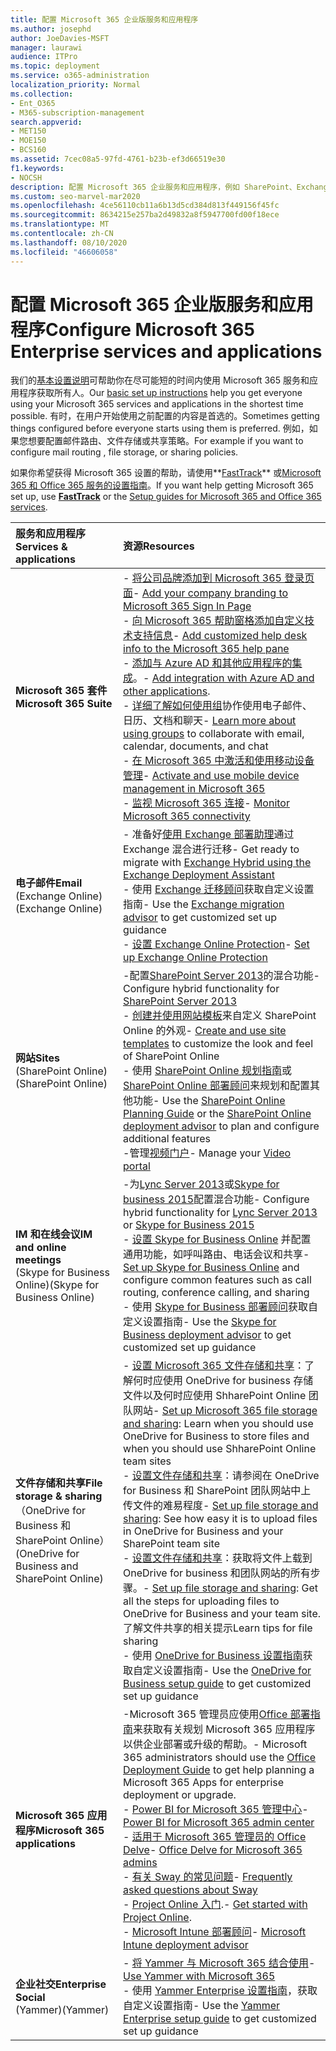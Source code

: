 ```yaml
---
title: 配置 Microsoft 365 企业版服务和应用程序
ms.author: josephd
author: JoeDavies-MSFT
manager: laurawi
audience: ITPro
ms.topic: deployment
ms.service: o365-administration
localization_priority: Normal
ms.collection:
- Ent_O365
- M365-subscription-management
search.appverid:
- MET150
- MOE150
- BCS160
ms.assetid: 7cec08a5-97fd-4761-b23b-ef3d66519e30
f1.keywords:
- NOCSH
description: 配置 Microsoft 365 企业服务和应用程序，例如 SharePoint、Exchange 和 Skype for Business。
ms.custom: seo-marvel-mar2020
ms.openlocfilehash: 4ce56110cb11a6b13d5cd384d813f449156f45fc
ms.sourcegitcommit: 8634215e257ba2d49832a8f5947700fd00f18ece
ms.translationtype: MT
ms.contentlocale: zh-CN
ms.lasthandoff: 08/10/2020
ms.locfileid: "46606058"
---
```

# <a name="configure-microsoft-365-enterprise-services-and-applications"></a><span data-ttu-id="e62da-103">配置 Microsoft 365 企业版服务和应用程序</span><span class="sxs-lookup"><span data-stu-id="e62da-103">Configure Microsoft 365 Enterprise services and applications</span></span>

<span data-ttu-id="e62da-104">我们的[基本设置说明](https://docs.microsoft.com/microsoft-365/admin/setup/setup)可帮助你在尽可能短的时间内使用 Microsoft 365 服务和应用程序获取所有人。</span><span class="sxs-lookup"><span data-stu-id="e62da-104">Our [basic set up instructions](https://docs.microsoft.com/microsoft-365/admin/setup/setup) help you get everyone using your Microsoft 365 services and applications in the shortest time possible.</span></span> <span data-ttu-id="e62da-105">有时，在用户开始使用之前配置的内容是首选的。</span><span class="sxs-lookup"><span data-stu-id="e62da-105">Sometimes getting things configured before everyone starts using them is preferred.</span></span> <span data-ttu-id="e62da-106">例如，如果您想要配置邮件路由、文件存储或共享策略。</span><span class="sxs-lookup"><span data-stu-id="e62da-106">For example if you want to configure mail routing , file storage, or sharing policies.</span></span> 
  
<span data-ttu-id="e62da-107">如果你希望获得 Microsoft 365 设置的帮助，请使用**[FastTrack](https://www.microsoft.com/fasttrack/microsoft-365)** 或[Microsoft 365 和 Office 365 服务的设置指南](setup-guides-for-office-365.md)。</span><span class="sxs-lookup"><span data-stu-id="e62da-107">If you want help getting Microsoft 365 set up, use **[FastTrack](https://www.microsoft.com/fasttrack/microsoft-365)** or the [Setup guides for Microsoft 365 and Office 365 services](setup-guides-for-office-365.md).</span></span>
  
|<span data-ttu-id="e62da-108">**服务和应用程序**</span><span class="sxs-lookup"><span data-stu-id="e62da-108">**Services & applications**</span></span>|<span data-ttu-id="e62da-109">**资源**</span><span class="sxs-lookup"><span data-stu-id="e62da-109">**Resources**</span></span>|
|:-----|:-----|
|<span data-ttu-id="e62da-110">**Microsoft 365 套件**</span><span class="sxs-lookup"><span data-stu-id="e62da-110">**Microsoft 365 Suite**</span></span> |<span data-ttu-id="e62da-111">- [将公司品牌添加到 Microsoft 365 登录页面](https://support.office.com/article/Add-your-company-branding-to-Office-365-Sign-In-Page-a1229cdb-ce19-4da5-90c7-2b9b146aef0a)</span><span class="sxs-lookup"><span data-stu-id="e62da-111">- [Add your company branding to Microsoft 365 Sign In Page](https://support.office.com/article/Add-your-company-branding-to-Office-365-Sign-In-Page-a1229cdb-ce19-4da5-90c7-2b9b146aef0a)</span></span> <br> <span data-ttu-id="e62da-112">- [向 Microsoft 365 帮助窗格添加自定义技术支持信息](https://support.office.com/article/Add-customized-help-desk-info-to-the-Office-365-help-pane-9dd9b104-68f7-4d49-9a30-82561c7d79a3)</span><span class="sxs-lookup"><span data-stu-id="e62da-112">- [Add customized help desk info to the Microsoft 365 help pane](https://support.office.com/article/Add-customized-help-desk-info-to-the-Office-365-help-pane-9dd9b104-68f7-4d49-9a30-82561c7d79a3)</span></span> <br> <span data-ttu-id="e62da-113">- [添加与 Azure AD 和其他应用程序的集成](https://support.office.com/article/Integrated-Apps-and-Azure-AD-for-Office-365-administrators-cb2250e3-451e-416f-bf4e-363549652c2a)。</span><span class="sxs-lookup"><span data-stu-id="e62da-113">- [Add integration with Azure AD and other applications](https://support.office.com/article/Integrated-Apps-and-Azure-AD-for-Office-365-administrators-cb2250e3-451e-416f-bf4e-363549652c2a).</span></span>  <br> <span data-ttu-id="e62da-114">- [详细了解如何使用组](https://support.office.com/Article/Learn-more-about-groups-b565caa1-5c40-40ef-9915-60fdb2d97fa2)协作使用电子邮件、日历、文档和聊天</span><span class="sxs-lookup"><span data-stu-id="e62da-114">- [Learn more about using groups](https://support.office.com/Article/Learn-more-about-groups-b565caa1-5c40-40ef-9915-60fdb2d97fa2) to collaborate with email, calendar, documents, and chat</span></span> <br> <span data-ttu-id="e62da-115">- [在 Microsoft 365 中激活和使用移动设备管理](https://support.office.microsoft.com/article/Manage-mobile-devices-in-Office-365-dd892318-bc44-4eb1-af00-9db5430be3cd)</span><span class="sxs-lookup"><span data-stu-id="e62da-115">- [Activate and use mobile device management in Microsoft 365](https://support.office.microsoft.com/article/Manage-mobile-devices-in-Office-365-dd892318-bc44-4eb1-af00-9db5430be3cd)</span></span> <br> <span data-ttu-id="e62da-116">- [监视 Microsoft 365 连接](monitor-connectivity.md)</span><span class="sxs-lookup"><span data-stu-id="e62da-116">- [Monitor Microsoft 365 connectivity](monitor-connectivity.md)</span></span> |
|<span data-ttu-id="e62da-117">**电子邮件**</span><span class="sxs-lookup"><span data-stu-id="e62da-117">**Email**</span></span> <br> <span data-ttu-id="e62da-118">(Exchange Online)</span><span class="sxs-lookup"><span data-stu-id="e62da-118">(Exchange Online)</span></span> | <span data-ttu-id="e62da-119">- 准备好[使用 Exchange 部署助理](https://technet.microsoft.com/exdeploy2013)通过 Exchange 混合进行迁移</span><span class="sxs-lookup"><span data-stu-id="e62da-119">- Get ready to migrate with [Exchange Hybrid using the Exchange Deployment Assistant](https://technet.microsoft.com/exdeploy2013)</span></span>  <br> <span data-ttu-id="e62da-120">- 使用 [Exchange 迁移顾问](https://aka.ms/office365setup)获取自定义设置指南</span><span class="sxs-lookup"><span data-stu-id="e62da-120">- Use the [Exchange migration advisor](https://aka.ms/office365setup) to get customized set up guidance</span></span>  <br> <span data-ttu-id="e62da-121">- [设置 Exchange Online Protection](https://technet.microsoft.com/library/jj723153%28v=exchg.150%29.aspx)</span><span class="sxs-lookup"><span data-stu-id="e62da-121">- [Set up Exchange Online Protection](https://technet.microsoft.com/library/jj723153%28v=exchg.150%29.aspx)</span></span> |
|<span data-ttu-id="e62da-122">**网站**</span><span class="sxs-lookup"><span data-stu-id="e62da-122">**Sites**</span></span> <br> <span data-ttu-id="e62da-123">(SharePoint Online)</span><span class="sxs-lookup"><span data-stu-id="e62da-123">(SharePoint Online)</span></span> | <span data-ttu-id="e62da-124">-配置[SharePoint Server 2013](https://technet.microsoft.com/library/jj838715)的混合功能</span><span class="sxs-lookup"><span data-stu-id="e62da-124">-Configure hybrid functionality for [SharePoint Server 2013](https://technet.microsoft.com/library/jj838715)</span></span><br> <span data-ttu-id="e62da-125">- [创建并使用网站模板](https://support.office.com/article/Create-and-use-site-templates-60371B0F-00E0-4C49-A844-34759EBDD989)来自定义 SharePoint Online 的外观</span><span class="sxs-lookup"><span data-stu-id="e62da-125">- [Create and use site templates](https://support.office.com/article/Create-and-use-site-templates-60371B0F-00E0-4C49-A844-34759EBDD989) to customize the look and feel of SharePoint Online</span></span> <br> <span data-ttu-id="e62da-126">- 使用 [SharePoint Online 规划指南](https://support.office.com/article/SharePoint-Online-Planning-Guide-for-Office-365-for-business-d5089cdf-3fd2-4230-acbd-20ecda2f9bb8)或 [SharePoint Online 部署顾问](https://aka.ms/spoguidance)来规划和配置其他功能</span><span class="sxs-lookup"><span data-stu-id="e62da-126">- Use the [SharePoint Online Planning Guide](https://support.office.com/article/SharePoint-Online-Planning-Guide-for-Office-365-for-business-d5089cdf-3fd2-4230-acbd-20ecda2f9bb8) or the [SharePoint Online deployment advisor](https://aka.ms/spoguidance) to plan and configure additional features</span></span> <br> <span data-ttu-id="e62da-127">-管理[视频门户](https://support.office.com/article/Manage-your-Office-365-Video-portal-c059465b-eba9-44e1-b8c7-8ff7793ff5da)</span><span class="sxs-lookup"><span data-stu-id="e62da-127">- Manage your [Video portal](https://support.office.com/article/Manage-your-Office-365-Video-portal-c059465b-eba9-44e1-b8c7-8ff7793ff5da)</span></span> |
|<span data-ttu-id="e62da-128">**IM 和在线会议**</span><span class="sxs-lookup"><span data-stu-id="e62da-128">**IM and online meetings**</span></span> <br> <span data-ttu-id="e62da-129">(Skype for Business Online)</span><span class="sxs-lookup"><span data-stu-id="e62da-129">(Skype for Business Online)</span></span> | <span data-ttu-id="e62da-130">-为[Lync Server 2013](https://technet.microsoft.com/library/jj204805)或[Skype for business 2015](https://technet.microsoft.com/library/jj205403)配置混合功能</span><span class="sxs-lookup"><span data-stu-id="e62da-130">- Configure hybrid functionality for [Lync Server 2013](https://technet.microsoft.com/library/jj204805) or [Skype for Business 2015](https://technet.microsoft.com/library/jj205403)</span></span><br> <span data-ttu-id="e62da-131">- [设置 Skype for Business Online](https://support.office.com/article/Set-up-Skype-for-Business-Online-40296968-e779-4259-980b-c2de1c044c6e) 并配置通用功能，如呼叫路由、电话会议和共享</span><span class="sxs-lookup"><span data-stu-id="e62da-131">- [Set up Skype for Business Online](https://support.office.com/article/Set-up-Skype-for-Business-Online-40296968-e779-4259-980b-c2de1c044c6e) and configure common features such as call routing, conference calling, and sharing</span></span>  <br> <span data-ttu-id="e62da-132">- 使用 [Skype for Business 部署顾问](https://aka.ms/skypeguidance)获取自定义设置指南</span><span class="sxs-lookup"><span data-stu-id="e62da-132">- Use the [Skype for Business deployment advisor](https://aka.ms/skypeguidance) to get customized set up guidance</span></span> |
| <span data-ttu-id="e62da-133">**文件存储和共享**</span><span class="sxs-lookup"><span data-stu-id="e62da-133">**File storage & sharing**</span></span> <br> <span data-ttu-id="e62da-134">（OneDrive for Business 和 SharePoint Online）</span><span class="sxs-lookup"><span data-stu-id="e62da-134">(OneDrive for Business and SharePoint Online)</span></span> | <span data-ttu-id="e62da-135">- [设置 Microsoft 365 文件存储和共享](https://support.office.com/article/7aa9cdc8-2245-4218-81ee-86fa7c35f1de#BKMK_WhatDif)：了解何时应使用 OneDrive for business 存储文件以及何时应使用 ShharePoint Online 团队网站</span><span class="sxs-lookup"><span data-stu-id="e62da-135">- [Set up Microsoft 365 file storage and sharing](https://support.office.com/article/7aa9cdc8-2245-4218-81ee-86fa7c35f1de#BKMK_WhatDif): Learn when you should use OneDrive for Business to store files and when you should use ShharePoint Online team sites</span></span> <br> <span data-ttu-id="e62da-136">- [设置文件存储和共享](https://support.office.com/article/7aa9cdc8-2245-4218-81ee-86fa7c35f1de#BKMK_MoveDocsVideo)：请参阅在 OneDrive for Business 和 SharePoint 团队网站中上传文件的难易程度</span><span class="sxs-lookup"><span data-stu-id="e62da-136">- [Set up file storage and sharing](https://support.office.com/article/7aa9cdc8-2245-4218-81ee-86fa7c35f1de#BKMK_MoveDocsVideo): See how easy it is to upload files in OneDrive for Business and your SharePoint team site</span></span> <br> <span data-ttu-id="e62da-137">- [设置文件存储和共享](https://support.office.com/article/7aa9cdc8-2245-4218-81ee-86fa7c35f1de#BKMK_Store)：获取将文件上载到 OneDrive for business 和团队网站的所有步骤。</span><span class="sxs-lookup"><span data-stu-id="e62da-137">- [Set up file storage and sharing](https://support.office.com/article/7aa9cdc8-2245-4218-81ee-86fa7c35f1de#BKMK_Store): Get all the steps for uploading files to OneDrive for Business and your team site.</span></span> <span data-ttu-id="e62da-138">了解文件共享的相关提示</span><span class="sxs-lookup"><span data-stu-id="e62da-138">Learn tips for file sharing</span></span> <br> <span data-ttu-id="e62da-139">- 使用 [OneDrive for Business 设置指南](https://aka.ms/OD4Bguidance)获取自定义设置指南</span><span class="sxs-lookup"><span data-stu-id="e62da-139">- Use the [OneDrive for Business setup guide](https://aka.ms/OD4Bguidance) to get customized set up guidance</span></span> |
|<span data-ttu-id="e62da-140">**Microsoft 365 应用程序**</span><span class="sxs-lookup"><span data-stu-id="e62da-140">**Microsoft 365 applications**</span></span> | <span data-ttu-id="e62da-141">-Microsoft 365 管理员应使用[Office 部署指南](https://docs.microsoft.com/deployoffice)来获取有关规划 Microsoft 365 应用程序以供企业部署或升级的帮助。</span><span class="sxs-lookup"><span data-stu-id="e62da-141">- Microsoft 365 administrators should use the [Office Deployment Guide](https://docs.microsoft.com/deployoffice) to get help planning a Microsoft 365 Apps for enterprise deployment or upgrade.</span></span>  <br> <span data-ttu-id="e62da-142">- [Power BI for Microsoft 365 管理中心](https://support.office.com/article/Power-BI-for-Office-365-Admin-Center-Help-5e391ecb-500c-47a3-bd0f-a6173b541044)</span><span class="sxs-lookup"><span data-stu-id="e62da-142">- [Power BI for Microsoft 365 admin center](https://support.office.com/article/Power-BI-for-Office-365-Admin-Center-Help-5e391ecb-500c-47a3-bd0f-a6173b541044)</span></span> <br> <span data-ttu-id="e62da-143">- [适用于 Microsoft 365 管理员的 Office Delve](https://support.office.com/article/Office-Delve-for-Office-365-admins-54f87a42-15a4-44b4-9df0-d36287d9531b)</span><span class="sxs-lookup"><span data-stu-id="e62da-143">- [Office Delve for Microsoft 365 admins](https://support.office.com/article/Office-Delve-for-Office-365-admins-54f87a42-15a4-44b4-9df0-d36287d9531b)</span></span> <br> <span data-ttu-id="e62da-144">- [有关 Sway 的常见问题](https://support.office.com/article/446380fa-25bf-47b2-996c-e12cb2f9d075)</span><span class="sxs-lookup"><span data-stu-id="e62da-144">- [Frequently asked questions about Sway](https://support.office.com/article/446380fa-25bf-47b2-996c-e12cb2f9d075)</span></span> <br> <span data-ttu-id="e62da-145">- [Project Online 入门](https://support.office.com/article/Get-started-with-Project-Online-e3e5f64f-ada5-4f9d-a578-130b2d4e5f11).</span><span class="sxs-lookup"><span data-stu-id="e62da-145">- [Get started with Project Online](https://support.office.com/article/Get-started-with-Project-Online-e3e5f64f-ada5-4f9d-a578-130b2d4e5f11).</span></span>  <br> <span data-ttu-id="e62da-146">- [Microsoft Intune 部署顾问](https://aka.ms/intuneguidance)</span><span class="sxs-lookup"><span data-stu-id="e62da-146">- [Microsoft Intune deployment advisor](https://aka.ms/intuneguidance)</span></span> |
|<span data-ttu-id="e62da-147">**企业社交**</span><span class="sxs-lookup"><span data-stu-id="e62da-147">**Enterprise Social**</span></span> <br> <span data-ttu-id="e62da-148">(Yammer)</span><span class="sxs-lookup"><span data-stu-id="e62da-148">(Yammer)</span></span> | <span data-ttu-id="e62da-149">- [将 Yammer 与 Microsoft 365 结合使用](https://support.office.com/article/Plan-for-Yammer-integration-with-Office-365-4086681f-6de1-4d39-aa72-752b2af1cbd7)</span><span class="sxs-lookup"><span data-stu-id="e62da-149">- [Use Yammer with Microsoft 365](https://support.office.com/article/Plan-for-Yammer-integration-with-Office-365-4086681f-6de1-4d39-aa72-752b2af1cbd7)</span></span>  <br> <span data-ttu-id="e62da-150">- 使用 [Yammer Enterprise 设置指南](https://aka.ms/yammerdeploy)，获取自定义设置指南</span><span class="sxs-lookup"><span data-stu-id="e62da-150">- Use the [Yammer Enterprise setup guide](https://aka.ms/yammerdeploy) to get customized set up guidance</span></span> |
